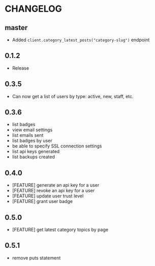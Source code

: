 # CHANGELOG

## master

- Added `client.category_latest_posts("category-slug")` endpoint

## 0.1.2

- Release

## 0.3.5

- Can now get a list of users by type: active, new, staff, etc.

## 0.3.6

- list badges
- view email settings
- list emails sent
- list badges by user
- be able to specify SSL connection settings
- list api keys generated
- list backups created

## 0.4.0

- [FEATURE] generate an api key for a user
- [FEATURE] revoke an api key for a user
- [FEATURE] update user trust level
- [FEATURE] grant user badge

## 0.5.0

- [FEATURE] get latest category topics by page

## 0.5.1

- remove puts statement
